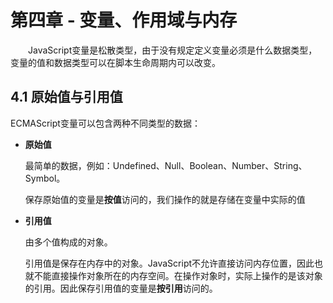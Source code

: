 # 第四章 - 变量、作用域与内存

&emsp;&emsp;JavaScript变量是松散类型，由于没有规定定义变量必须是什么数据类型，变量的值和数据类型可以在脚本生命周期内可以改变。

## 4.1 原始值与引用值

ECMAScript变量可以包含两种不同类型的数据：

- **原始值**
  
  最简单的数据，例如：Undefined、Null、Boolean、Number、String、Symbol。
  
  保存原始值的变量是**按值**访问的，我们操作的就是存储在变量中实际的值

- **引用值**
  
  由多个值构成的对象。
  
  引用值是保存在内存中的对象。JavaScript不允许直接访问内存位置，因此也就不能直接操作对象所在的内存空间。在操作对象时，实际上操作的是该对象的引用。因此保存引用值的变量是**按引用**访问的。